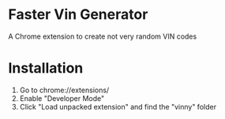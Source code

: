 # Faster Vin Generator
A Chrome extension to create not very random VIN codes

# Installation
1. Go to chrome://extensions/
2. Enable "Developer Mode"
3. Click "Load unpacked extension" and find the "vinny" folder